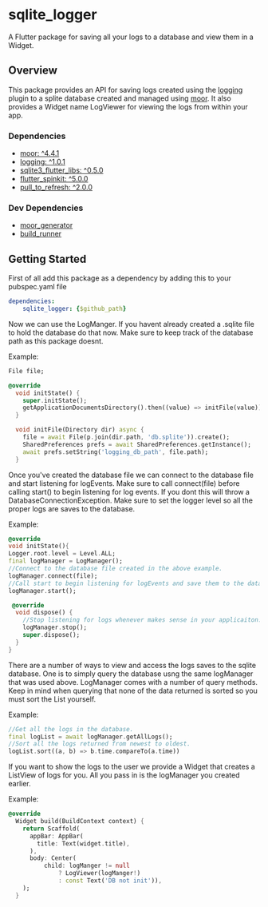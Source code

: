 # sqlite_logger

A Flutter package for saving all your logs to a database and view them in a Widget.

## Overview

This package provides an API for saving logs created using the [logging](https://pub.dev/packages/logging) plugin
to a splite database created and managed using [moor](https://pub.dev/packages/moor). It 
also provides a Widget name LogViewer for viewing the logs from within your app.

### Dependencies 

* [moor: ^4.4.1](https://pub.dev/packages/moor)
* [logging: ^1.0.1](https://pub.dev/packages/logging)
* [sqlite3_flutter_libs: ^0.5.0](https://pub.dev/packages/sqlite3_flutter_libs)
* [flutter_spinkit: ^5.0.0](https://pub.dev/packages/flutter_spinkit)
* [pull_to_refresh: ^2.0.0](https://pub.dev/packages/pull_to_refresh)

### Dev Dependencies 

* [moor_generator](https://pub.dev/packages/moor_generator)
* [build_runner](https://pub.dev/packages/build_runner)


## Getting Started

First of all add this package as a dependency by adding this to your pubspec.yaml file

```yaml
dependencies:
    sqlite_logger: {$github_path}
```

Now we can use the LogManger. If you havent already created a .sqlite file to hold the 
database do that now. Make sure to keep track of the database path as this package doesnt.

Example:

```dart
File file;

@override
  void initState() {
    super.initState();
    getApplicationDocumentsDirectory().then((value) => initFile(value));
  }

  void initFile(Directory dir) async {
    file = await File(p.join(dir.path, 'db.splite')).create();
    SharedPreferences prefs = await SharedPreferences.getInstance();
    await prefs.setString('logging_db_path', file.path);
  }
```

Once you've created the database file we can connect to the database file and start
listening for logEvents. Make sure to call connect(file) before calling start() to begin 
listening for log events. If you dont this will throw a DatabaseConnectionException.
Make sure to set the logger level so all the proper logs are saves to the database.

Example:
```dart
@override
void initState(){
Logger.root.level = Level.ALL;
final logManager = LogManager();
//Connect to the database file created in the above example.
logManager.connect(file);
//Call start to begin listening for logEvents and save them to the database.
logManager.start();

 @override
  void dispose() {
    //Stop listening for logs whenever makes sense in your applicaiton.
    logManager.stop();
    super.dispose();
  }
}
```

There are a number of ways to view and access the logs saves to the sqlite database. One is 
to simply query the database usng the same logManager that was used above. LogManager comes
with a number of query methods. Keep in mind when querying that none of the data returned is 
sorted so you must sort the List yourself.

Example:

```dart
//Get all the logs in the database.
final logList = await logManager.getAllLogs();
//Sort all the logs returned from newest to oldest.
logList.sort((a, b) => b.time.compareTo(a.time))
```

If you want to show the logs to the user we provide a Widget that creates a ListView of logs
for you. All you pass in is the logManager you created earlier.

Example:

```dart
@override
  Widget build(BuildContext context) {
    return Scaffold(
      appBar: AppBar(
        title: Text(widget.title),
      ),
      body: Center(
          child: logManger != null
              ? LogViewer(logManger!)
              : const Text('DB not init')),
    );
  }
```